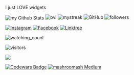 I just LOVE widgets 

<!---whathellis/whathellis is a ✨ special ✨ repository because its `README.md` (this file) appears on your GitHub profile.You can click the Preview link to take a look at your changes.--->

<img align="center" src="https://github-readme-stats.vercel.app/api?username=whathellis&include_all_commits=true&count_private=true&show_icons=true&line_height=20&title_color=2B5BBD&icon_color=1124BB&text_color=A1A1A1&bg_color=0,000000,130F40" alt="my Github Stats"/>

<img src="https://github-readme-stats.vercel.app/api/top-langs?username=whathellis&show_icons=true&locale=en&layout=compact&theme=chartreuse-dark" alt="ovi" />

<img src="https://github-readme-streak-stats.herokuapp.com/?user=whathellis&theme=tokyonight" alt="mystreak"/>

<img alt="GitHub" src="https://img.shields.io/badge/dynamic/json?logo=github&label=GitHub+Followers&labelColor=282c34&color=181717&query=%24.data.totalSubs&url=https%3A%2F%2Fapi.spencerwoo.com%2Fsubstats%2F%3Fsource%3Dgithub%26queryKey%3Dwhathellis&longCache=true"/>

<img alt="followers" title="Follow me on Github" src="https://img.shields.io/github/followers/whathellis?color=236ad3&style=for-the-badge&logo=github&label=Follow"/>

<a href="https://www.instagram.com/mashroomash/" target="_blank"><img src="https://img.shields.io/badge/Instagram-%23E4405F.svg?&style=flat&logo=instagram&logoColor=white" alt="Instagram"></a> <a href="https://www.facebook.com/mashrooomash" target="_blank"><img src="https://img.shields.io/badge/Facebook-%231877F2.svg?&style=flat&logo=facebook&logoColor=white" alt="Facebook"></a> <a href="https://linktr.ee/whathellis" target="_blank"><img src="https://img.shields.io/badge/Linktree-%231ED760.svg?&style=flat&Color=black" alt="Linktree"></a>

<img src="https://komarev.com/ghpvc/?username=whathellis&color=brightgreen" alt="watching_count" />

![visitors](https://visitor-badge.laobi.icu/badge?page_id=whathellis.whathellis)

<img src="http://estruyf-github.azurewebsites.net/api/VisitorHit?user=whathellis&repo=whathellis&countColorcountColor&countColor=%237B1E7B"/>

[![Codewars Badge](https://www.codewars.com/users/mashroomash/badges/large)](https://www.codewars.com/users/mashroomash)
[![mashroomash Medium](https://github-readme-medium.vercel.app/?username=mashroomash)](https://medium.com/@mashroomash)
